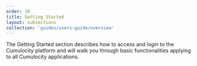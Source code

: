 ```yaml
---
order: 10
title: Getting Started
layout: subsections
collection: 'guides/users-guide/overview'
---
```


The Getting Started section describes how to access and login to the Cumulocity platform and will walk you through basic functionalities applying to all Cumulocity applications.
